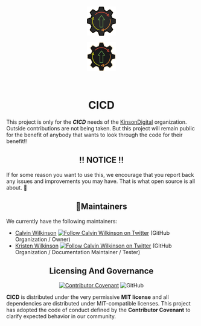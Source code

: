 <div align="center">

   ![Logo](./CICD/Documentation/Images/../../../Documentation/Images/cicd-logo-light-mode.png#gh-light-mode-only)

   ![Logo](./CICD/Documentation/Images/../../../Documentation/Images/cicd-logo-dark-mode.png#gh-dark-mode-only)

   <br/>
</div>

<h1 style="border:0;font-weight:bold" align="center">CICD</h1>

<div align="center">

<!-- TODO: Add badges here -->

</div>

This project is only for the **_CICD_** needs of the [KinsonDigital](https://github.com/KinsonDigital) organization.  Outside contributions are not being taken.  But this project will remain public for the benefit of anybody that wants to look through the code for their benefit!!

<h2 style="font-weight:bold;border:0" align="center" >!! NOTICE !!</h2>

If for some reason you want to use this, we encourage that you report back any issues and improvements you may have.  That is what open source is all about. 🥳

<h2 style="font-weight:bold;border:0" align="center">🔧Maintainers</h2>

We currently have the following maintainers:
- [Calvin Wilkinson](https://twitter.com/KDCoder) [<img src="https://about.twitter.com/etc/designs/about2-twitter/public/img/favicon.ico" alt="Follow Calvin Wilkinson on Twitter" width="16" />](https://twitter.com/KDCoder) (GitHub Organization / Owner)
- [Kristen Wilkinson](https://twitter.com/kswilky) [<img src="https://about.twitter.com/etc/designs/about2-twitter/public/img/favicon.ico" alt="Follow Calvin Wilkinson on Twitter" width="16" />](https://twitter.com/KDCoder) (GitHub Organization / Documentation Maintainer / Tester)


<h2 style="font-weight:bold;border:0" align="center">Licensing And Governance</h2>

<div align="center">

[![Contributor Covenant](https://img.shields.io/badge/Contributor%20Covenant-2.0-4baaaa.svg?style=flat)](code_of_conduct.md)
![GitHub](https://img.shields.io/github/license/kinsondigital/CICD)
</div>

**CICD** is distributed under the very permissive **MIT license** and all dependencies are distributed under MIT-compatible licenses.
This project has adopted the code of conduct defined by the **Contributor Covenant** to clarify expected behavior in our community.

